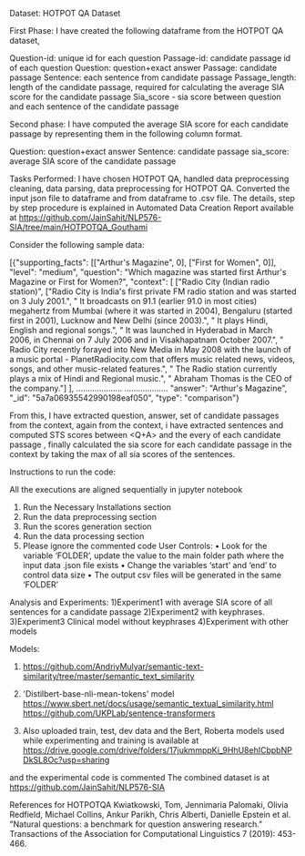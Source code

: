 
Dataset:  HOTPOT QA Dataset

First Phase:
I  have  created  the following  dataframe from the HOTPOT QA dataset,
 
Question-id: unique id for each question
Passage-id: candidate passage id of  each question
Question: question+exact answer
Passage: candidate passage 
Sentence:  each sentence from candidate passage
Passage_length:  length of the candidate  passage, required for calculating the average SIA score for the  candidate  passage
Sia_score - sia score between question and each sentence of the candidate passage

Second phase:
I have computed the average SIA  score for each candidate passage by representing them in the following column format.

Question: question+exact answer
Sentence: candidate passage 
sia_score: average SIA score  of the candidate passage

Tasks Performed:
I have chosen HOTPOT QA, handled data preprocessing cleaning, data parsing, data preprocessing for HOTPOT QA.  Converted the  input json file to dataframe and from dataframe to .csv file. The details, step by step procedure is explained in Automated  Data  Creation Report available at 
https://github.com/JainSahit/NLP576-SIA/tree/main/HOTPOTQA_Gouthami


Consider the following sample data:

[{"supporting_facts": [["Arthur's Magazine", 0], ["First for Women", 0]], 
"level": "medium", 
"question": "Which magazine was started first Arthur's Magazine or First for Women?", 
"context": [   ["Radio City (Indian radio station)", ["Radio City is India's first private FM radio station and was started on 3 July 2001.", " It broadcasts on 91.1 (earlier 91.0 in most cities) megahertz from Mumbai (where it was started in 2004), Bengaluru (started first in 2001), Lucknow and New Delhi (since 2003).", " It plays Hindi, English and regional songs.", " It was launched in Hyderabad in March 2006, in Chennai on 7 July 2006 and in Visakhapatnam October 2007.", " Radio City recently forayed into New Media in May 2008 with the launch of a music portal - PlanetRadiocity.com that offers music related news, videos, songs, and other music-related features.", " The Radio station currently plays a mix of Hindi and Regional music.", " Abraham Thomas is the CEO of the company."]  ],
………………..
……………….
"answer": "Arthur's Magazine", 
"_id": "5a7a06935542990198eaf050", 
"type": "comparison"}

From this, I have extracted question, answer, set of candidate passages from the context, again from the context, i have extracted sentences and computed STS scores between <Q+A> and the every <sentence> of each candidate passage , finally   calculated the   sia score for each  candidate passage in the context  by taking the  max of all sia scores of the sentences. 

Instructions to run the  code:

All the  executions are aligned sequentially  in jupyter  notebook
1.	Run the  Necessary Installations section
2.	Run the data preprocessing  section
3.	Run  the scores generation section
4.	 Run the  data  processing section
5.	Please ignore the  commented code
User Controls:
•	Look for the variable ‘FOLDER’, update the value to the main folder path where the input data .json file exists
•	Change the variables ‘start’ and ‘end’ to control data size
•	The output csv files will be generated in the same ‘FOLDER’


Analysis and  Experiments:
1)Experiment1  with average SIA score of all sentences for a candidate passage
2)Experiment2 with keyphrases.
3)Experiment3 Clinical model without keyphrases
4)Experiment with other models

Models:
1) https://github.com/AndriyMulyar/semantic-text-similarity/tree/master/semantic_text_similarity 
2) 'Distilbert-base-nli-mean-tokens'  model
https://www.sbert.net/docs/usage/semantic_textual_similarity.html
https://github.com/UKPLab/sentence-transformers

3) Also uploaded train, test, dev data and  the  Bert, Roberta models used while experimenting and training is available at
https://drive.google.com/drive/folders/17jukmmppKi_9HhU8ehICbpbNPDkSL8Oc?usp=sharing

and the  experimental code is commented
The combined dataset is at https://github.com/JainSahit/NLP576-SIA

References for  HOTPOTQA
Kwiatkowski, Tom, Jennimaria Palomaki, Olivia Redfield, Michael Collins, Ankur Parikh, Chris Alberti, Danielle Epstein et al. "Natural questions: a benchmark for question answering research." Transactions of the Association for Computational Linguistics 7 (2019): 453-466.

 

















